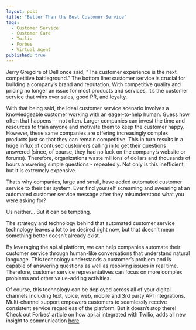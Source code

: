 ```yaml
---
layout: post
title: "Better Than the Best Customer Service"
tags: 
  - Customer Service
  - Customer Care
  - Twilio
  - Forbes
  - Virtual Agent
published: true
---
```



Jerry Gregoire of Dell once said, “The customer experience is the next competitive battleground.” The bottom line: customer service is crucial for building a company’s brand and reputation. With competitive quality and pricing no longer an issue for most products and services, it’s the customer service that wins over sales, good PR, and loyalty.
 
With that being said, the ideal customer service scenario involves a knowledgeable customer working with an eager-to-help human. Guess how often that happens -- not often. Larger companies can invest the time and resources to train anyone and motivate them to keep the customer happy. However, these same companies are offering increasingly complex products just so that they can remain competitive.  This in turn results in a huge influx of confused customers calling in to get their questions answered (since, of course, they had no luck on the company’s website or forums).  Therefore, organizations waste millions of dollars and thousands of hours answering simple questions - repeatedly. Not only is this inefficient, but it is extremely expensive.

That’s why companies, large and small, have added automated customer service to their tier system.   Ever find yourself screaming and swearing at an automated customer service message after they misunderstood what you were asking for?

 
Us neither… But it can be tempting.

The strategy and technology behind that automated customer service technology leaves a lot to be desired right now, but that doesn’t mean something better doesn’t already exist.

By leveraging the api.ai platform, we can help companies automate their customer service through human-like conversations that understand natural language.  This technology understands a customer’s problem and is capable of answering questions as well as resolving issues in real time.  Therefore, customer service representatives can focus on more complex problems and other value-adding activities.

Of course, this technology can be deployed across all of your digital channels including text, voice, web, mobile and 3rd party API integrations.  Multi-channel support empowers customers to seamlessly receive consistent service regardless of the platform. But it doesn’t stop there! Check out Forbes’ article on how api.ai integrated with Twilio, adds all new insight to communication [here](http://onforb.es/1K8reff).

